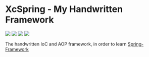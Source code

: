 # XcSpring - My Handwritten Framework

![](https://img.shields.io/badge/License-GPL3.0-green.svg)
![](https://img.shields.io/badge/Language-Java-orange.svg)
![](https://img.shields.io/badge/Author-WeiXiaochen-blue.svg)
![](https://img.shields.io/badge/Version-1.0.0-red.svg)

The handwritten IoC and AOP framework, in order to learn [Spring-Framework](https://github.com/spring-projects/spring-framework)
